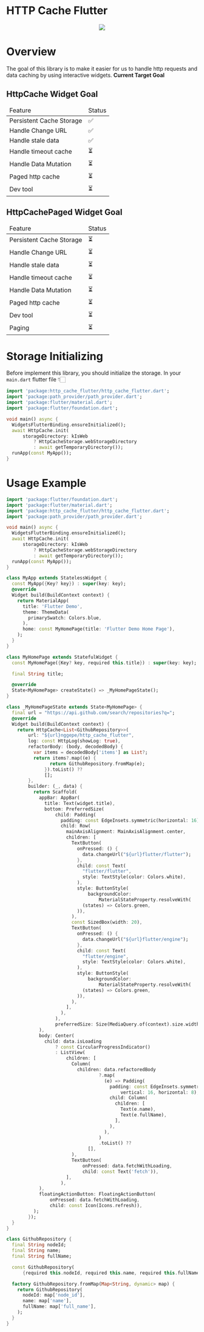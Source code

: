 # HTTP Cache Flutter

<div style="text-align: center;">
  <img src="https://raw.githubusercontent.com/nggepe/http_cache_flutter/master/doc/bee-hive.png" style="max-width: 100%" />
</div>

# Overview

The goal of this library is to make it easier for us to handle http requests and data caching by using interactive widgets.
**Current Target Goal**

## HttpCache Widget Goal

<table>
  <thead>
    <tr>
      <td>
        Feature
      </td>
      <td>
        Status
      </td>
    </tr>
  </thead>
  <tbody>
    <tr>
      <td>
        Persistent Cache Storage
      </td>
      <td>
        ✅
      </td>
    </tr>
    <tr>
      <td>
        Handle Change URL
      </td>
      <td>
        ✅
      </td>
    </tr>
    <tr>
      <td>
        Handle stale data
      </td>
      <td>
        ✅
      </td>
    </tr>
    <tr>
      <td>
        Handle timeout cache
      </td>
      <td>
      ⏳
      </td>
    </tr>
    <tr>
      <td>
        Handle Data Mutation
      </td>
      <td>
        ⏳
      </td>
    </tr>
    <tr>
      <td>
        Paged http cache
      </td>
      <td>
        ⏳
      </td>
    </tr>
    <tr>
      <td>
        Dev tool
      </td>
      <td>
        ⏳
      </td>
    </tr>
  </tbody>
</table>

## HttpCachePaged Widget Goal

<table>
  <thead>
    <tr>
      <td>
        Feature
      </td>
      <td>
        Status
      </td>
    </tr>
  </thead>
  <tbody>
    <tr>
      <td>
        Persistent Cache Storage
      </td>
      <td>
        ⏳
      </td>
    </tr>
    <tr>
      <td>
        Handle Change URL
      </td>
      <td>
        ⏳
      </td>
    </tr>
    <tr>
      <td>
        Handle stale data
      </td>
      <td>
        ⏳
      </td>
    </tr>
    <tr>
      <td>
        Handle timeout cache
      </td>
      <td>
        ⏳
      </td>
    </tr>
    <tr>
      <td>
        Handle Data Mutation
      </td>
      <td>
        ⏳
      </td>
    </tr>
    <tr>
      <td>
        Paged http cache
      </td>
      <td>
        ⏳
      </td>
    </tr>
    <tr>
      <td>
        Dev tool
      </td>
      <td>
        ⏳
      </td>
    </tr>
    <tr>
      <td>
        Paging
      </td>
      <td>
        ⏳
      </td>
    </tr>
  </tbody>
</table>

# Storage Initializing

Before implement this library, you should initialize the storage.
In your `main.dart` flutter file 👇🏻

```dart
import 'package:http_cache_flutter/http_cache_flutter.dart';
import 'package:path_provider/path_provider.dart';
import 'package:flutter/material.dart';
import 'package:flutter/foundation.dart';

void main() async {
  WidgetsFlutterBinding.ensureInitialized();
  await HttpCache.init(
      storageDirectory: kIsWeb
          ? HttpCacheStorage.webStorageDirectory
          : await getTemporaryDirectory());
  runApp(const MyApp());
}
```

# Usage Example

```dart
import 'package:flutter/foundation.dart';
import 'package:flutter/material.dart';
import 'package:http_cache_flutter/http_cache_flutter.dart';
import 'package:path_provider/path_provider.dart';

void main() async {
  WidgetsFlutterBinding.ensureInitialized();
  await HttpCache.init(
      storageDirectory: kIsWeb
          ? HttpCacheStorage.webStorageDirectory
          : await getTemporaryDirectory());
  runApp(const MyApp());
}

class MyApp extends StatelessWidget {
  const MyApp({Key? key}) : super(key: key);
  @override
  Widget build(BuildContext context) {
    return MaterialApp(
      title: 'Flutter Demo',
      theme: ThemeData(
        primarySwatch: Colors.blue,
      ),
      home: const MyHomePage(title: 'Flutter Demo Home Page'),
    );
  }
}

class MyHomePage extends StatefulWidget {
  const MyHomePage({Key? key, required this.title}) : super(key: key);

  final String title;

  @override
  State<MyHomePage> createState() => _MyHomePageState();
}

class _MyHomePageState extends State<MyHomePage> {
  final url = "https://api.github.com/search/repositories?q=";
  @override
  Widget build(BuildContext context) {
    return HttpCache<List<GithubRepository>>(
        url: "${url}nggepe/http_cache_flutter",
        log: const HttpLog(showLog: true),
        refactorBody: (body, decodedBody) {
          var items = decodedBody['items'] as List?;
          return items?.map((e) {
                return GithubRepository.fromMap(e);
              }).toList() ??
              [];
        },
        builder: (_, data) {
          return Scaffold(
            appBar: AppBar(
              title: Text(widget.title),
              bottom: PreferredSize(
                  child: Padding(
                    padding: const EdgeInsets.symmetric(horizontal: 16),
                    child: Row(
                      mainAxisAlignment: MainAxisAlignment.center,
                      children: [
                        TextButton(
                          onPressed: () {
                            data.changeUrl("${url}flutter/flutter");
                          },
                          child: const Text(
                            "flutter/flutter",
                            style: TextStyle(color: Colors.white),
                          ),
                          style: ButtonStyle(
                              backgroundColor:
                                  MaterialStateProperty.resolveWith(
                            (states) => Colors.green,
                          )),
                        ),
                        const SizedBox(width: 20),
                        TextButton(
                          onPressed: () {
                            data.changeUrl("${url}flutter/engine");
                          },
                          child: const Text(
                            "flutter/engine",
                            style: TextStyle(color: Colors.white),
                          ),
                          style: ButtonStyle(
                              backgroundColor:
                                  MaterialStateProperty.resolveWith(
                            (states) => Colors.green,
                          )),
                        ),
                      ],
                    ),
                  ),
                  preferredSize: Size(MediaQuery.of(context).size.width, 50)),
            ),
            body: Center(
              child: data.isLoading
                  ? const CircularProgressIndicator()
                  : ListView(
                      children: [
                        Column(
                          children: data.refactoredBody
                                  ?.map(
                                    (e) => Padding(
                                      padding: const EdgeInsets.symmetric(
                                          vertical: 16, horizontal: 8),
                                      child: Column(
                                        children: [
                                          Text(e.name),
                                          Text(e.fullName),
                                        ],
                                      ),
                                    ),
                                  )
                                  .toList() ??
                              [],
                        ),
                        TextButton(
                            onPressed: data.fetchWithLoading,
                            child: const Text('fetch')),
                      ],
                    ),
            ),
            floatingActionButton: FloatingActionButton(
                onPressed: data.fetchWithLoading,
                child: const Icon(Icons.refresh)),
          );
        });
  }
}

class GithubRepository {
  final String nodeId;
  final String name;
  final String fullName;

  const GithubRepository(
      {required this.nodeId, required this.name, required this.fullName});

  factory GithubRepository.fromMap(Map<String, dynamic> map) {
    return GithubRepository(
      nodeId: map['node_id'],
      name: map['name'],
      fullName: map['full_name'],
    );
  }
}
```

